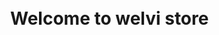 <html>
<!--210525 upload(clear) download(clear)-->
<head>  
         <base href="/">
         <h1 id="list">Welcome to welvi store</h1>
         <meta charset="utf-8">
         <meta http-equiv="Permissions-Policy" content="interest-cohort=()"/>
         <link rel="shortcut icon" href="#">
         <title>welvi store</title> 
         <style media="screen">
                  body{                     
                  display: flex;
                  min-height: 100vh;
                  width: 100%; 
                  pading: 0;
                  margin: 0;
                  algin-items: center;
                  justify-content: center;
                  flex-direction: column;
                  }
                           
                  #uploader {
                  -webkit-appearance: none;
                  appearance: none;
                  width: 50%;
                  margin-bottom: 10px;
                  }
         </style>
</head>
         
<body>
<h2 id="list">Upload Your Theme!</h2>
         
<div class="theme-picker-view-toggle open" id="uploadTheme">
<label className="btn btn-primary" for="fileButton">upload</label>
<input type="file" value="upload" id="fileButton" style="display:none"/><br>
</div>
         
<progress value="0" max="100" id="uploader">0%</progress>
         
<script src="https://www.gstatic.com/firebasejs/8.5.0/firebase-app.js"></script>
<script src="https://www.gstatic.com/firebasejs/8.5.0/firebase-analytics.js"></script>
<script src="https://www.gstatic.com/firebasejs/8.5.0/firebase-storage.js"></script>             
                  
<!--Authentication-->         
<script src="https://www.gstatic.com/firebasejs/8.5.0/firebase-auth.js"></script>
<script src="https://www.gstatic.com/firebasejs/8.5.0/firebase-firestore.js"></script>

<script>
         <!--initialize firebase-->
         var config = {
         apiKey: "AIzaSyBSOWs_oAaro0Vbd12OFGVOjBju2T4U-_E",
         authDomain: "unity-login-ossp.firebaseapp.com",
         databaseURL: "https://unity-login-ossp-default-rtdb.firebaseio.com",
         projectId: "unity-login-ossp",
         storageBucket: "unity-login-ossp.appspot.com",
         messagingSenderId: "733261763610",
         appId: "1:733261763610:web:2a77fc42369d6999e1eda3",
         measurementId: "G-JYXE4KP83T"
         };
         firebase.initializeApp(config);
         firebase.analytics; 
         
         firebase.auth().onAuthStateChanged(function(user) {
         if (user) {
                  console.log("Welvi Store login success");
                  var name, email, uid;
                  name = user.displayName;
                  email = user.email;
                  uid = user.uid;
         } else { console.log("login fail"); }
         });

         
          <!-- download file-->
         var storage = firebase.storage();
         var storageRef = storage.ref();
         var listRef = storageRef.child('welvi/library');
         
         <!-- Find all the items.-->
         var i=-1;
         var list = document.getElementById('list');
         list.insertAdjacentHTML('afterend', '<section id="downloads">');
         //<section id="downloads">
         listRef.listAll().then(function(res) {
                  res.items.forEach(function(itemRef) { 
                           console.log(itemRef);
                           itemRef.getDownloadURL().then(function(url) {
                                    console.log('File available at', url);
                                    i++;
                                    var index = String(i);
                                    
                                    list.insertAdjacentHTML('afterend', '<a href="' + url + '" id="listNum' + index + '" class="btn">' + itemRef.name + '</a><br><br>');
         
                                    const xhr = new XMLHttpRequest();
                                    xhr.responseType = 'blob';
                                    xhr.onload = function(event) { var blob = xhr.response; };
                                    xhr.open('GET', url);
                                    xhr.send();
                                    });
                  }).catch(function(error) { 
                           switch (error.code) {
                                    case 'storage/object-not-found':
                                    // File doesn't exist
                                    break;
                                    case 'storage/unauthorized':
                                    // User doesn't have permission to access the object
                                    break;
                                    case 'storage/canceled':
                                    // User canceled the upload
                                    break;
                                    case 'storage/unknown':
                                    // Unknown error occurred, inspect the server response
                                    break;
                           }
                  });
         }).catch(function(error) {  });
         
         <!-- get elements-->
         var uploader = document.getElementById('uploader');
         var fileButton = document.getElementById('fileButton');
         
         <!-- listen for file selection-->
         fileButton.addEventListener('change', function(e) {
                  <!--get file-->
                  var file = e.target.files[0];
         
                  <!--create a storage ref-->
                  var storageRef = firebase.storage().ref('welvi/withhold/' + file.name);
         
                  var uploadTheme = document.getElementById('uploadTheme');
                  uploadTheme.insertAdjacentHTML('afterend', '<div id="fileName">'+file.name+'</div>');
         
                  <!--upload file-->
                  var task = storageRef.put(file);
         
                  <!--update progress bar-->
                  task.on('state_changed',
                  
                           function progress(snapshot) {
                           var percentage = (snapshot.bytesTransferred / snapshot.totalBytes) * 100;
                           uploader.value = percentage;
                           },
                  
                           function error(err) {
                  
                           },
                  
                           function complete() {
                  
                           }
                  
                  );
         });
         list.insertAdjacentHTML('afterend', '</section>');
         //</section>
         
</script>
</body>
        
</html>
